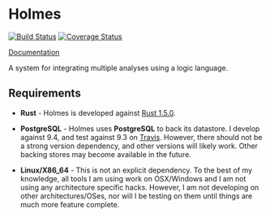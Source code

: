 # Holmes

[![Build Status](https://travis-ci.org/maurer/holmes.svg?branch=master)](https://travis-ci.org/maurer/holmes)
[![Coverage Status](https://coveralls.io/repos/maurer/holmes/badge.svg)](https://coveralls.io/r/maurer/holmes)

[Documentation](https://maurer.github.io/holmes)

A system for integrating multiple analyses using a logic language.

## Requirements
* **Rust** - Holmes is developed against [Rust 1.5.0](https://static.rust-lang.org/dist/rust-1.5.0-x86_64-unknown-linux-gnu.tar.gz).

* **PostgreSQL** - Holmes uses **PostgreSQL** to back its datastore.
  I develop against 9.4, and test against 9.3 on [Travis](https://travis-ci.org/maurer/holmes).
  However, there should not be a strong version dependency, and other versions will likely work.
  Other backing stores may become available in the future.

* **Linux/X86_64** - This is not an explicit dependency.
  To the best of my knowledge, all tools I am using work on OSX/Windows and I am not using any architecture specific hacks.
  However, I am not developing on other architectures/OSes, nor will I be testing on them until things are much more feature complete.
